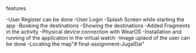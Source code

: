 features

-User Register can be done
-User Login
-Splash Screen while starting the app
-Booking the destinations
-Showing the destinations
-Added Fragments in the activity
-Physical device connection with WearOS
-Installation and running of the application in the virtual watch
-Image uplaod of the user can be done
-Locating the map"# final-assignment-JugalDai" 
